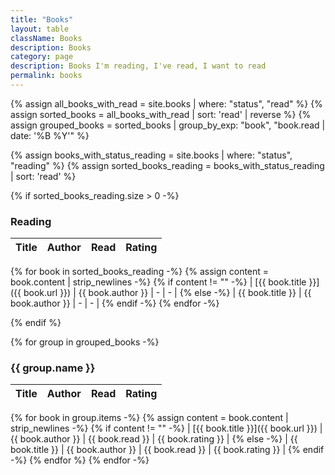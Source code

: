 ```yaml
---
title: "Books"
layout: table
className: Books
description: Books
category: page
description: Books I'm reading, I've read, I want to read
permalink: books
---
```


{% assign all_books_with_read = site.books | where: "status", "read" %}
{% assign sorted_books = all_books_with_read | sort: 'read' | reverse %}
{% assign grouped_books = sorted_books | group_by_exp: "book", "book.read | date: '%B %Y'" %}

{% assign books_with_status_reading = site.books | where: "status", "reading" %}
{% assign sorted_books_reading = books_with_status_reading | sort: 'read' %}

{% if sorted_books_reading.size > 0 -%}

### Reading

| Title   | Author  | Read       | Rating |
|:--------|:--------|:-----------|:-------|
{% for book in sorted_books_reading -%}
{% assign content = book.content | strip_newlines -%}
{% if content != "" -%}
| [{{ book.title }}]({{ book.url }}) | {{ book.author }} | - | - |
{% else -%}
| {{ book.title }} | {{ book.author }} | - | - |
{% endif -%}
{% endfor -%}

{% endif %}

{% for group in grouped_books -%}

### {{ group.name }}

| Title   | Author  | Read       | Rating |
|:--------|:--------|:-----------|:-------|
{% for book in group.items -%}
{% assign content = book.content | strip_newlines -%}
{% if content != "" -%}
| [{{ book.title }}]({{ book.url }}) | {{ book.author }} | {{ book.read }} | {{ book.rating }} |
{% else -%}
| {{ book.title }} | {{ book.author }} | {{ book.read }} | {{ book.rating }} |
{% endif -%}
{% endfor %}
{% endfor -%}

